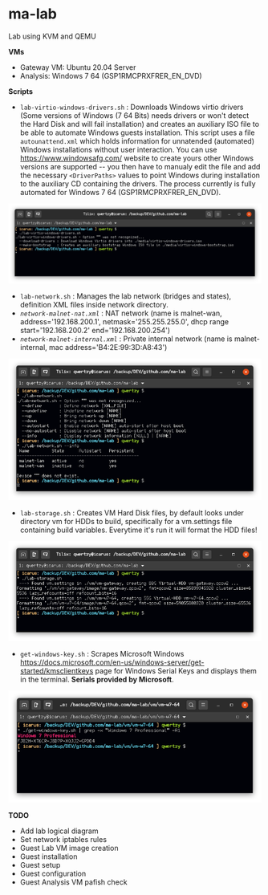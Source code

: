 # ma-lab
Lab using KVM and QEMU

**VMs**
- Gateway VM: Ubuntu 20.04 Server
- Analysis: Windows 7 64 (GSP1RMCPRXFRER_EN_DVD)

**Scripts**
- `lab-virtio-windows-drivers.sh` : Downloads Windows virtio drivers (Some versions of Windows (7 64 Bits) needs drivers or won't detect the Hard Disk and will fail installation) and creates an auxiliary ISO file to be able to automate Windows guests installation. This script uses a file `autounattend.xml` which holds information for unnatended (automated) Windows installations without user interaction. You can use https://www.windowsafg.com/ website to create yours other Windows versions are supported -- you then have to manualy edit the file and add the necessary `<DriverPaths>` values to point Windows during installation to the auxiliary CD containing the drivers. The process currently is fully automated for Windows 7 64 (GSP1RMCPRXFRER_EN_DVD).

![](./screenshots/lab-virtio-windows-drivers.png)

- `lab-network.sh` : Manages the lab network (bridges and states), definition XML files inside network directory. 
- *`network-malnet-nat.xml`* : NAT network (name is malnet-wan, address='192.168.200.1', netmask='255.255.255.0', dhcp range start='192.168.200.2' end='192.168.200.254')
- *`network-malnet-internal.xml`* : Private internal network (name is malnet-internal, mac address='B4:2E:99:3D:A8:43')

![](./screenshots/lab-network.png)

- `lab-storage.sh` : Creates VM Hard Disk files, by default looks under directory vm for HDDs to build, specifically for a vm.settings file containing build variables. Everytime it's run it will format the HDD files!

![](./screenshots/lab-storage.png)

- `get-windows-key.sh` : Scrapes Microsoft Windows https://docs.microsoft.com/en-us/windows-server/get-started/kmsclientkeys page for Windows Serial Keys and displays them in the terminal. **Serials provided by Microsoft**.

![](./screenshots/get-windows-key.png)

**TODO**
- Add lab logical diagram
- Set network iptables rules
- Guest Lab VM image creation
- Guest installation
- Guest setup
- Guest configuration
- Guest Analysis VM pafish check